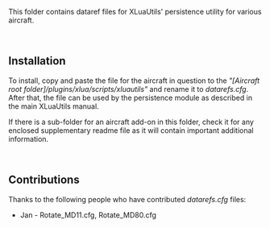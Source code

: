 This folder contains dataref files for XLuaUtils' persistence utility for various aircraft.

&nbsp;

## Installation

To install, copy and paste the file for the aircraft in question to the _"[Aircraft root folder]/plugins/xlua/scripts/xluautils"_ and rename it to _datarefs.cfg_.   
After that, the file can be used by the persistence module as described in the main XLuaUtils manual.

If there is a sub-folder for an aircraft add-on in this folder, check it for any enclosed supplementary readme file as it will contain important additional information.

&nbsp;

## Contributions

Thanks to the following people who have contributed _datarefs.cfg_ files:

* Jan -  Rotate_MD11.cfg, Rotate_MD80.cfg
